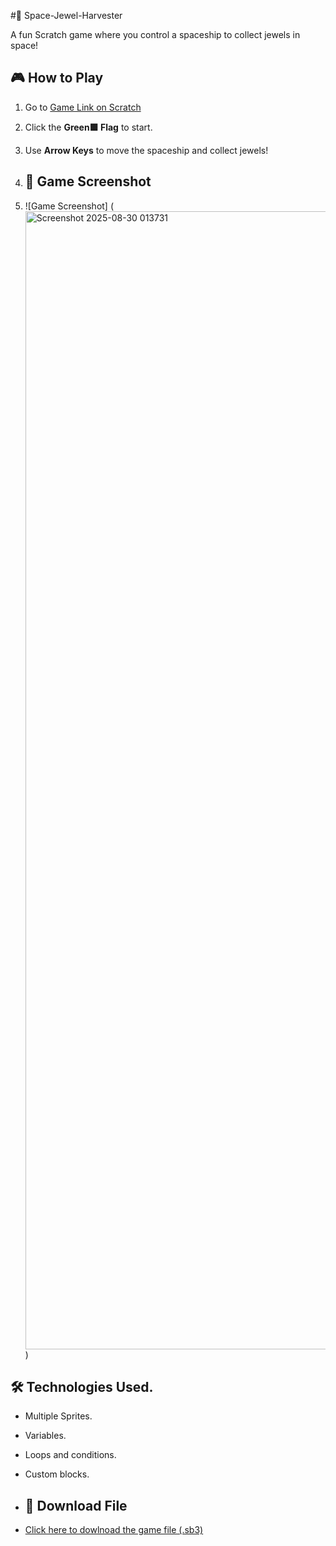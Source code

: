 #🚀 Space-Jewel-Harvester

A fun Scratch game where you control a spaceship to collect jewels in space!

## 🎮 How to Play
1. Go to [Game Link on Scratch](https://scratch.mit.edu/projects/1210798223 )
2. Click the **Green🟩 Flag** to start.
3. Use **Arrow Keys** to move the spaceship and collect jewels!

4. ## 📸 Game Screenshot
5. ![Game Screenshot] (<img width="2427" height="1821" alt="Screenshot 2025-08-30 013731" src="https://github.com/user-attachments/assets/af7f3392-830a-4a55-86a0-907c9612392d" /> )

## 🛠️ Technologies Used.
- Multiple Sprites.
- Variables.
- Loops and conditions.
- Custom blocks.

- ## 📩 Download File
- [Click here to dowlnoad the game file (.sb3)](Untitled-2.sb3)
